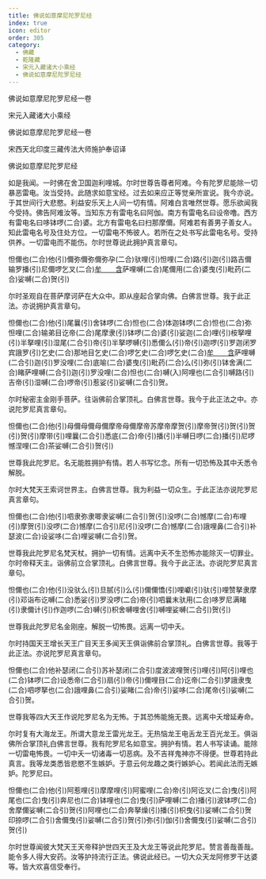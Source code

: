 ```yaml
---
title: 佛说如意摩尼陀罗尼经
index: true
icon: editor
order: 305
category:
  - 佛藏
  - 乾隆藏
  - 宋元入藏诸大小乘经
  - 佛说如意摩尼陀罗尼经
---
```


佛说如意摩尼陀罗尼经一卷  

宋元入藏诸大小乘经  

佛说如意摩尼陀罗尼经一卷  

宋西天北印度三藏传法大师施护奉诏译  

佛说如意摩尼陀罗尼经  

如是我闻。一时佛在舍卫国迦利哩城。尔时世尊告尊者阿难。今有陀罗尼能除一切暴恶雷电。汝当受持。此随求如意宝经。过去如来应正等觉亲所宣说。我今亦说。于其世间行大悲愍。利益安乐天上人间一切有情。阿难白言唯然世尊。愿乐欲闻我今受持。佛告阿难汝等。当知东方有雷电名曰阿伽。南方有雷电名曰设帝噜。西方有雷电名曰哆钵啰(二合)婆。北方有雷电名曰扫那摩儞。阿难若有善男子善女人。知此雷电名号及住处方位。一切雷电不怖彼人。若所在之处书写此雷电名号。受持供养。一切雷电而不能伤。尔时世尊说此拥护真言章句。  

怛儞也(二合)他(引)儞弥儞弥儞弥孕(二合)驮哩(引)怛哩(二合)路(引)迦(引)路吉儞输罗播(引)尼儞啰乞叉(二合)[牟　　含](切身)萨哩嚩(二合)尾儞用(二合)婆曳(引)毗药(二合)娑嚩(二合)贺(引)  

尔时圣观自在菩萨摩诃萨在大众中。即从座起合掌向佛。白佛言世尊。我于此正法。亦说拥护真言章句。  

怛儞也(二合)他(引)尾曩(引)舍钵啰(二合)怛也(二合)体迦钵啰(二合)怛也(二合)弥怛哩(二合)输弟目讫帝(二合)尾摩隶(引)钵啰(二合)婆(引)娑迦(二合)哩(引)桉拏哩(引)半拏哩(引)湿尾(二合引)帝(引)半拏啰嚩(引)悉儞么(引)帝(引)迦啰(引)罗迦闭罗宾誐罗(引)乞史(二合)那地目乞史(二合)啰乞史(二合)啰乞史(二合)[牟　　含](切身引)萨哩嚩(二合引)迦(引)罗没哩(二合)底喻(二合)婆曳(引)毗药(二合)么(引)弥(引)钵舍满(二合)睹萨哩嚩(二合引)迦(引)罗没哩(二合)怛也(二合)嚩(入)阿哩也(二合引)嚩路(引)吉帝(引)湿嚩(二合)啰帝(引)惹娑(引)娑嚩(二合引)贺。  

尔时秘密主金刚手菩萨。往诣佛前合掌顶礼。白佛言世尊。我今于此正法之中。亦说陀罗尼真言章句。  

怛儞也(二合)他(引)母儞母儞母儞摩帝母儞摩帝苏摩帝摩贺(引)摩帝贺(引)贺(引)贺(引)贺(引)摩带(引)哩曩(二合引)悉底(二合)帝(引)播(引)半嚩日啰(二合)播(引)尼啰憾涅哩(二合)茶娑嚩(二合引)贺(引)  

世尊我此陀罗尼。名无能胜拥护有情。若人书写忆念。所有一切恐怖及其中夭悉令解脱。  

尔时大梵天王索诃世界主。白佛言世尊。我为利益一切众生。于此正法亦说陀罗尼真言章句。  

怛儞也(二合)他(引)呬隶弥隶唧隶娑嚩(二合引)贺(引)没啰(二合)憾摩(二合)布哩(引)摩贺(引)没啰(二合)憾摩(二合引)尼(引)没啰(二合)憾摩(二合)誐哩鼻(二合引)补瑟波(二合)设娑哆(二合)哩娑嚩(二合引)贺。  

世尊我此陀罗尼名梵天杖。拥护一切有情。远离中夭不生恐怖亦能除灭一切罪业。尔时帝释天主。诣佛前立合掌顶礼。白佛言世尊。我今于此正法。亦说陀罗尼真言章句。  

怛儞也(二合)他(引)没驮么(引)旦腻(引)么(引)儞儞憍(引)哩巘(引)驮(引)哩赞拏隶摩(引)邓诣布讫嚩(二合)悉娑(引)罗没啰(二合)帝(引)呬曩末驮用(二合)哆罗尼满睹(引)隶儞计(引)作迦啰(二合)嚩(引)枳舍嚩哩舍(引)嚩哩娑嚩(二合引)贺(引)  

世尊我此陀罗尼名金刚座。解脱一切怖畏。远离一切中夭。  

尔时持国天王增长天王广目天王多闻天王俱诣佛前合掌顶礼。白佛言世尊。我等于此正法。亦说陀罗尼真言章句。  

怛儞也(二合)他补瑟闭(二合引)苏补瑟闭(二合引)度波波哩贺(引)哩(引)阿(引)哩也(二合)钵啰(二合)设悉帝(二合引)扇(引)帝(引)儞哩目(二合)讫帝(二合引)梦誐隶曳(二合)呬啰拏也(二合)誐哩鼻(二合引)娑睹(二合)帝(引)娑哆(二合)尾帝(引)娑嚩(二合引)贺。  

世尊我等四大天王作说陀罗尼名为无怖。于其恐怖能施无畏。远离中夭增延寿命。  

尔时复有大海龙王。所谓大意龙王雷光龙王。无热恼龙王电舌龙王百光龙王。俱诣佛所合掌顶礼白佛言世尊。我有陀罗尼名如意宝。拥护有情。若人书写读诵。能除一切雷电怖畏。一切中夭一切诸毒一切恶病。及不吉祥鬼神亦不得便。世尊若持此真言。我等龙类悉皆悲愍不生嫉妒。于意云何龙趣之类行嫉妒心。若闻此法而无嫉妒。陀罗尼曰。  

怛儞也(二合)他(引)阿惹哩(引)摩摩哩(引)阿蜜哩(二合)帝(引)阿讫叉(二合)曳(引)阿尾也(二合)曳(引)奔尼也(二合)钵哩也(二合)曳(引)萨哩嚩(二合)播(引)波钵啰(二合)舍摩儞娑嚩(二合引)贺(引)阿哩也(二合)奔拏燥(引)播(引)枳曳(引)娑嚩(二合引)贺印捺啰(二合引)舍儞曳(引)娑嚩(二合引)贺(引)弥(引)伽(引)舍儞曳(引)娑嚩(二合引)贺(引)  

尔时世尊闻彼大梵天王天帝释护世四天王及大龙王等说此陀罗尼。赞言善哉善哉。能令多人得大安药。汝等护持流行正法。佛说此经已。一切大众天龙阿修罗干达婆等。皆大欢喜信受奉行。  
